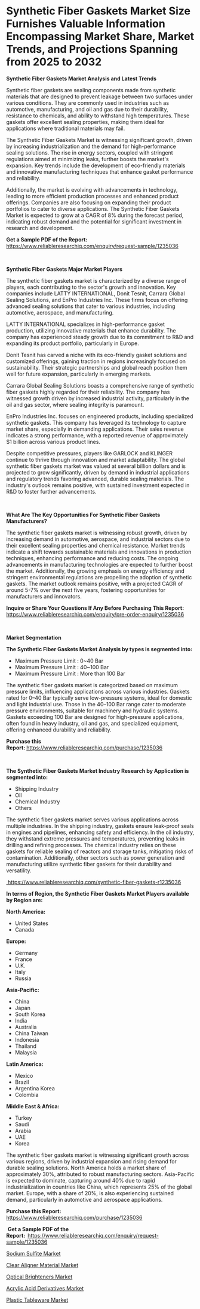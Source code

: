 <p><h1>Synthetic Fiber Gaskets Market Size Furnishes Valuable Information Encompassing Market Share, Market Trends, and Projections Spanning from 2025 to 2032</h1></p><p><strong>Synthetic Fiber Gaskets Market Analysis and Latest Trends</strong></p>
<p><p>Synthetic fiber gaskets are sealing components made from synthetic materials that are designed to prevent leakage between two surfaces under various conditions. They are commonly used in industries such as automotive, manufacturing, and oil and gas due to their durability, resistance to chemicals, and ability to withstand high temperatures. These gaskets offer excellent sealing properties, making them ideal for applications where traditional materials may fail.</p><p>The Synthetic Fiber Gaskets Market is witnessing significant growth, driven by increasing industrialization and the demand for high-performance sealing solutions. The rise in energy sectors, coupled with stringent regulations aimed at minimizing leaks, further boosts the market's expansion. Key trends include the development of eco-friendly materials and innovative manufacturing techniques that enhance gasket performance and reliability.</p><p>Additionally, the market is evolving with advancements in technology, leading to more efficient production processes and enhanced product offerings. Companies are also focusing on expanding their product portfolios to cater to diverse applications. The Synthetic Fiber Gaskets Market is expected to grow at a CAGR of 8% during the forecast period, indicating robust demand and the potential for significant investment in research and development.</p></p>
<p><strong>Get a Sample PDF of the Report:&nbsp;</strong> <a href="https://www.reliableresearchiq.com/enquiry/request-sample/1235036?utm_campaign=1141&utm_medium=2&utm_source=Github&utm_content=ia&utm_term=31032025&utm_id=synthetic-fiber-gaskets">https://www.reliableresearchiq.com/enquiry/request-sample/1235036</a></p>
<p>&nbsp;</p>
<p><strong>Synthetic Fiber Gaskets Major Market Players</strong></p>
<p><p>The synthetic fiber gaskets market is characterized by a diverse range of players, each contributing to the sector's growth and innovation. Key companies include LATTY INTERNATIONAL, Donit Tesnit, Carrara Global Sealing Solutions, and EnPro Industries Inc. These firms focus on offering advanced sealing solutions that cater to various industries, including automotive, aerospace, and manufacturing.</p><p>LATTY INTERNATIONAL specializes in high-performance gasket production, utilizing innovative materials that enhance durability. The company has experienced steady growth due to its commitment to R&D and expanding its product portfolio, particularly in Europe. </p><p>Donit Tesnit has carved a niche with its eco-friendly gasket solutions and customized offerings, gaining traction in regions increasingly focused on sustainability. Their strategic partnerships and global reach position them well for future expansion, particularly in emerging markets.</p><p>Carrara Global Sealing Solutions boasts a comprehensive range of synthetic fiber gaskets highly regarded for their reliability. The company has witnessed growth driven by increased industrial activity, particularly in the oil and gas sector, where sealing integrity is paramount.</p><p>EnPro Industries Inc. focuses on engineered products, including specialized synthetic gaskets. This company has leveraged its technology to capture market share, especially in demanding applications. Their sales revenue indicates a strong performance, with a reported revenue of approximately $1 billion across various product lines.</p><p>Despite competitive pressures, players like GARLOCK and KLINGER continue to thrive through innovation and market adaptability. The global synthetic fiber gaskets market was valued at several billion dollars and is projected to grow significantly, driven by demand in industrial applications and regulatory trends favoring advanced, durable sealing materials. The industry's outlook remains positive, with sustained investment expected in R&D to foster further advancements.</p></p>
<p>&nbsp;</p>
<p><strong>What Are The Key Opportunities For Synthetic Fiber Gaskets Manufacturers?</strong></p>
<p><p>The synthetic fiber gaskets market is witnessing robust growth, driven by increasing demand in automotive, aerospace, and industrial sectors due to their excellent sealing properties and chemical resistance. Market trends indicate a shift towards sustainable materials and innovations in production techniques, enhancing performance and reducing costs. The ongoing advancements in manufacturing technologies are expected to further boost the market. Additionally, the growing emphasis on energy efficiency and stringent environmental regulations are propelling the adoption of synthetic gaskets. The market outlook remains positive, with a projected CAGR of around 5-7% over the next five years, fostering opportunities for manufacturers and innovators.</p></p>
<p><strong>Inquire or Share Your Questions If Any Before Purchasing This Report:</strong> <a href="https://www.reliableresearchiq.com/enquiry/pre-order-enquiry/1235036?utm_campaign=1141&utm_medium=2&utm_source=Github&utm_content=ia&utm_term=31032025&utm_id=synthetic-fiber-gaskets">https://www.reliableresearchiq.com/enquiry/pre-order-enquiry/1235036</a></p>
<p>&nbsp;</p>
<p><strong>Market Segmentation</strong></p>
<p><strong>The Synthetic Fiber Gaskets Market Analysis by types is segmented into:</strong></p>
<p><ul><li>Maximum Pressure Limit : 0~40 Bar</li><li>Maximum Pressure Limit : 40~100 Bar</li><li>Maximum Pressure Limit : More than 100 Bar</li></ul></p>
<p><p>The synthetic fiber gaskets market is categorized based on maximum pressure limits, influencing applications across various industries. Gaskets rated for 0–40 Bar typically serve low-pressure systems, ideal for domestic and light industrial use. Those in the 40–100 Bar range cater to moderate pressure environments, suitable for machinery and hydraulic systems. Gaskets exceeding 100 Bar are designed for high-pressure applications, often found in heavy industry, oil and gas, and specialized equipment, offering enhanced durability and reliability.</p></p>
<p><strong>Purchase this Report:&nbsp;</strong><a href="https://www.reliableresearchiq.com/purchase/1235036?utm_campaign=1141&utm_medium=2&utm_source=Github&utm_content=ia&utm_term=31032025&utm_id=synthetic-fiber-gaskets">https://www.reliableresearchiq.com/purchase/1235036</a></p>
<p>&nbsp;</p>
<p><strong>The Synthetic Fiber Gaskets Market Industry Research by Application is segmented into:</strong></p>
<p><ul><li>Shipping Industry</li><li>Oil</li><li>Chemical Industry</li><li>Others</li></ul></p>
<p><p>The synthetic fiber gaskets market serves various applications across multiple industries. In the shipping industry, gaskets ensure leak-proof seals in engines and pipelines, enhancing safety and efficiency. In the oil industry, they withstand extreme pressures and temperatures, preventing leaks in drilling and refining processes. The chemical industry relies on these gaskets for reliable sealing of reactors and storage tanks, mitigating risks of contamination. Additionally, other sectors such as power generation and manufacturing utilize synthetic fiber gaskets for their durability and versatility.</p></p>
<p><a href="https://www.reliableresearchiq.com/synthetic-fiber-gaskets-r1235036?utm_campaign=1141&utm_medium=2&utm_source=Github&utm_content=ia&utm_term=31032025&utm_id=synthetic-fiber-gaskets">&nbsp;https://www.reliableresearchiq.com/synthetic-fiber-gaskets-r1235036</a></p>
<p><strong>In terms of Region, the Synthetic Fiber Gaskets Market Players available by Region are:</strong></p>
<p>
    <p> <strong> North America: </strong>
        <ul>
            <li>United States</li>
            <li>Canada</li>
        </ul>
        </p> 
    <p> <strong> Europe: </strong>
        <ul>
            <li>Germany</li>
            <li>France</li>
            <li>U.K.</li>
            <li>Italy</li>
            <li>Russia</li>
        </ul>
        </p> 
    <p> <strong> Asia-Pacific: </strong>
        <ul>
            <li>China</li>
            <li>Japan</li>
            <li>South Korea</li>
            <li>India</li>
            <li>Australia</li>
            <li>China Taiwan</li>
            <li>Indonesia</li>
            <li>Thailand</li>
            <li>Malaysia</li>
        </ul>
        </p> 
    <p> <strong> Latin America: </strong>
        <ul>
            <li>Mexico</li>
            <li>Brazil</li>
            <li>Argentina Korea</li>
            <li>Colombia</li>
        </ul>
        </p> 
    <p> <strong> Middle East & Africa: </strong>
        <ul>
            <li>Turkey</li>
            <li>Saudi</li>
            <li>Arabia</li>
            <li>UAE</li>
            <li>Korea</li>
        </ul>
    </p>
    </p>
<p><p>The synthetic fiber gaskets market is witnessing significant growth across various regions, driven by industrial expansion and rising demand for durable sealing solutions. North America holds a market share of approximately 30%, attributed to robust manufacturing sectors. Asia-Pacific is expected to dominate, capturing around 40% due to rapid industrialization in countries like China, which represents 25% of the global market. Europe, with a share of 20%, is also experiencing sustained demand, particularly in automotive and aerospace applications.</p></p>
<p><strong>Purchase this Report: </strong><a href="https://www.reliableresearchiq.com/purchase/1235036?utm_campaign=1141&utm_medium=2&utm_source=Github&utm_content=ia&utm_term=31032025&utm_id=synthetic-fiber-gaskets">https://www.reliableresearchiq.com/purchase/1235036</a></p>
<p>&nbsp;<strong>Get a Sample PDF of the Report:&nbsp;&nbsp;</strong><a href="https://www.reliableresearchiq.com/enquiry/request-sample/1235036?utm_campaign=1141&utm_medium=2&utm_source=Github&utm_content=ia&utm_term=31032025&utm_id=synthetic-fiber-gaskets">https://www.reliableresearchiq.com/enquiry/request-sample/1235036</a></p>
<p><strong></strong></p>
<p><p><a href="https://github.com/jensanohishi/Market-Research-Report-List-1/blob/main/sodium-sulfite-market.md?utm_campaign=1141&utm_medium=2&utm_source=Github&utm_content=ia&utm_term=31032025&utm_id=synthetic-fiber-gaskets">Sodium Sulfite Market</a></p><p><a href="https://github.com/cwasicioaie/Market-Research-Report-List-1/blob/main/clear-aligner-material-market.md?utm_campaign=1141&utm_medium=2&utm_source=Github&utm_content=ia&utm_term=31032025&utm_id=synthetic-fiber-gaskets">Clear Aligner Material Market</a></p><p><a href="https://github.com/qianyateina/Market-Research-Report-List-1/blob/main/optical-brighteners-market.md?utm_campaign=1141&utm_medium=2&utm_source=Github&utm_content=ia&utm_term=31032025&utm_id=synthetic-fiber-gaskets">Optical Brighteners Market</a></p><p><a href="https://github.com/kavechoxo/Market-Research-Report-List-1/blob/main/acrylic-acid-derivatives-market.md?utm_campaign=1141&utm_medium=2&utm_source=Github&utm_content=ia&utm_term=31032025&utm_id=synthetic-fiber-gaskets">Acrylic Acid Derivatives Market</a></p><p><a href="https://github.com/ebalabenoot/Market-Research-Report-List-1/blob/main/plastic-tableware-market.md?utm_campaign=1141&utm_medium=2&utm_source=Github&utm_content=ia&utm_term=31032025&utm_id=synthetic-fiber-gaskets">Plastic Tableware Market</a></p></p>